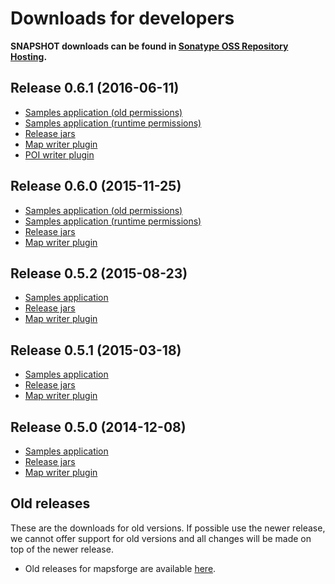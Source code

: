 # Downloads for developers

**SNAPSHOT downloads can be found in [Sonatype OSS Repository Hosting](https://oss.sonatype.org/content/repositories/snapshots/org/mapsforge/).**

## Release 0.6.1 (2016-06-11)

- [Samples application (old permissions)](http://ci.mapsforge.org/job/0.6.1/lastSuccessfulBuild/artifact/mapsforge-samples-android/build/outputs/apk/mapsforge-samples-android-oldpermissions-debug.apk)
- [Samples application (runtime permissions)](http://ci.mapsforge.org/job/0.6.1/lastSuccessfulBuild/artifact/mapsforge-samples-android/build/outputs/apk/mapsforge-samples-android-runtimepermissions-debug.apk)
- [Release jars](http://ci.mapsforge.org/job/0.6.1/)
- [Map writer plugin](http://ci.mapsforge.org/job/0.6.1/lastSuccessfulBuild/artifact/mapsforge-map-writer/build/libs/mapsforge-map-writer-0.6.1-jar-with-dependencies.jar)
- [POI writer plugin](http://ci.mapsforge.org/job/0.6.1/lastSuccessfulBuild/artifact/mapsforge-poi-writer/build/libs/mapsforge-poi-writer-0.6.1-jar-with-dependencies.jar)

## Release 0.6.0 (2015-11-25)

- [Samples application (old permissions)](http://ci.mapsforge.org/job/0.6.0/lastSuccessfulBuild/artifact/Applications/Android/Samples/build/outputs/apk/Samples-oldpermissions-debug.apk)
- [Samples application (runtime permissions)](http://ci.mapsforge.org/job/0.6.0/lastSuccessfulBuild/artifact/Applications/Android/Samples/build/outputs/apk/Samples-runtimepermissions-debug.apk)
- [Release jars](http://ci.mapsforge.org/job/0.6.0/)
- [Map writer plugin](http://ci.mapsforge.org/job/0.6.0/lastSuccessfulBuild/artifact/mapsforge-map-writer/build/libs/mapsforge-map-writer-0.6.0.jar)

## Release 0.5.2 (2015-08-23)

- [Samples application](http://ci.mapsforge.org/job/0.5.2/lastSuccessfulBuild/artifact/Applications/Android/Samples/build/outputs/apk/Samples-debug.apk)
- [Release jars](http://ci.mapsforge.org/job/0.5.2/)
- [Map writer plugin](http://ci.mapsforge.org/job/0.5.2/lastSuccessfulBuild/artifact/mapsforge-map-writer/build/libs/mapsforge-map-writer-release-0.5.2.jar)

## Release 0.5.1 (2015-03-18)

- [Samples application](http://ci.mapsforge.org/job/0.5.1/lastSuccessfulBuild/artifact/Applications/Android/Samples/build/outputs/apk/Samples-debug.apk)
- [Release jars](http://ci.mapsforge.org/job/0.5.1/)
- [Map writer plugin](http://ci.mapsforge.org/job/0.5.1/lastSuccessfulBuild/artifact/mapsforge-map-writer/build/libs/mapsforge-map-writer-0.5.1.jar)

## Release 0.5.0 (2014-12-08)

- [Samples application](http://ci.mapsforge.org/job/release-0.5.0/lastSuccessfulBuild/artifact/Applications/Android/Samples/build/outputs/apk/Samples-debug.apk)
- [Release jars](http://ci.mapsforge.org/job/release-0.5.0/)
- [Map writer plugin](http://ci.mapsforge.org/job/release-0.5.0/lastSuccessfulBuild/artifact/mapsforge-map-writer/build/libs/mapsforge-map-writer-0.5.0.jar)

## Old releases

These are the downloads for old versions. If possible use the newer release, we cannot offer support for old versions and all changes will be made on top of the newer release.

- Old releases for mapsforge are available [here](http://download.mapsforge.org/releases/).
